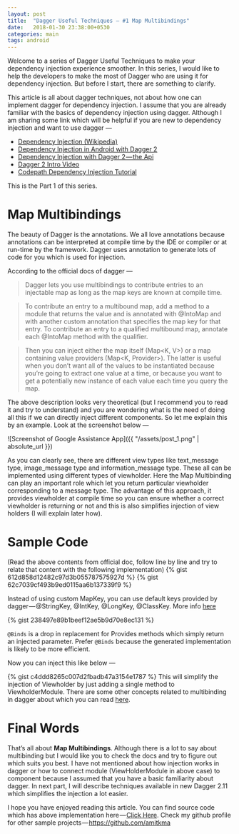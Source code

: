 ```yaml
---
layout: post
title:  "Dagger Useful Techniques — #1 Map Multibindings"
date:   2018-01-30 23:38:00+0530
categories: main
tags: android
---
```


Welcome to a series of Dagger Useful Techniques to make your dependency injection experience smoother. In this series, I would like to help the developers to make the most of Dagger who are using it for dependency injection. But before I start, there are something to clarify.

This article is all about dagger techniques, not about how one can implement dagger for dependency injection. I assume that you are already familiar with the basics of dependency injection using dagger. Although I am sharing some link which will be helpful if you are new to dependency injection and want to use dagger —

- [Dependency Injection (Wikipedia)](https://en.wikipedia.org/wiki/Dependency_injection)
- [Dependency Injection in Android with Dagger 2](https://www.raywenderlich.com/146804/dependency-injection-dagger-2)
- [Dependency Injection with Dagger 2 — the Api](http://frogermcs.github.io/dependency-injection-with-dagger-2-the-api/)
- [Dagger 2 Intro Video](https://www.youtube.com/watch?v=IKD2-MAkXyQ)
- [Codepath Dependency Injection Tutorial](https://guides.codepath.com/android/Dependency-Injection-with-Dagger-2)

This is the Part 1 of this series.

# Map Multibindings
The beauty of Dagger is the annotations. We all love annotations because annotations can be interpreted at compile time by the IDE or compiler or at run-time by the framework. Dagger uses annotation to generate lots of code for you which is used for injection.

According to the official docs of dagger —

> Dagger lets you use multibindings to contribute entries to an injectable map as long as the map keys are known at compile time.
 
> To contribute an entry to a multibound map, add a method to a module that returns the value and is annotated with @IntoMap and with another custom annotation that specifies the map key for that entry. To contribute an entry to a qualified multibound map, annotate each @IntoMap method with the qualifier.

> Then you can inject either the map itself (Map<K, V>) or a map containing value providers (Map<K, Provider<V>>). The latter is useful when you don’t want all of the values to be instantiated because you’re going to extract one value at a time, or because you want to get a potentially new instance of each value each time you query the map.

The above description looks very theoretical (but I recommend you to read it and try to understand) and you are wondering what is the need of doing all this if we can directly inject different components. So let me explain this by an example. Look at the screenshot below —

![Screenshot of Google Assistance App]({{ "/assets/post_1.png" | absolute_url }})

As you can clearly see, there are different view types like text_message type, image_message type and information_message type. These all can be implemented using different types of viewholder. Here the Map Multibinding can play an important role which let you return particular viewholder corresponding to a message type. The advantage of this approach, it provides viewholder at compile time so you can ensure whether a correct viewholder is returning or not and this is also simplifies injection of view holders (I will explain later how).

# Sample Code
(Read the above contents from official doc, follow line by line and try to relate that content with the following implementation)
{% gist 612d858d12482c97d3b055787575927d %}
{% gist 62c7039cf493b9ed0115aa6b137339f9 %}

Instead of using custom MapKey, you can use default keys provided by dagger — @StringKey, @IntKey, @LongKey, @ClassKey. More info [here](https://google.github.io/dagger/api/latest/dagger/multibindings/package-summary.html)

{% gist 238497e89b1beef12ae5b9d70e8ec131 %}

`@Binds` is a drop in replacement for Provides methods which simply return an injected parameter. Prefer `@Binds` because the generated implementation is likely to be more efficient.

Now you can inject this like below —

{% gist c4ddd8265c007d2fbadb47a3154e1787 %}
This will simplify the injection of Viewholder by just adding a single method to ViewholderModule. There are some other concepts related to multibinding in dagger about which you can read [here](https://google.github.io/dagger/multibindings).

# Final Words

That’s all about **Map Multibindings**. Although there is a lot to say about multibinding but I would like you to check the docs and try to figure out which suits you best. I have not mentioned about how injection works in dagger or how to connect module (ViewHolderModule in above case) to component because I assumed that you have a basic familiarity about dagger. In next part, I will describe techniques available in new Dagger 2.11 which simplifies the injection a lot easier.

I hope you have enjoyed reading this article. You can find source code which has above implementation here — [Click Here](https://github.com/amitkma/android-architecture-boilerplate/tree/master/mobile-app/src/main/java/com/github/amitkma/boilerplate/app). Check my github profile for other sample projects — https://github.com/amitkma
